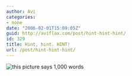 ```yaml
---
author: Avi
categories:
- none
date: "2006-02-01T15:09:05Z"
guid: http://aviflax.com/post/hint-hint-hint/
id: 329
title: Hint, hint. HINT!
url: /post/hint-hint-hint/
---
```

![this picture says 1,000 words](http://www.dilbert.com/comics/dilbert/archive/images/dilbert20012211860201.gif)